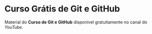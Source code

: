 # Curso Grátis de Git e GitHub
Material do **Curso de Git e GitHub** disponível gratuitamente no canal do *YouTube*.